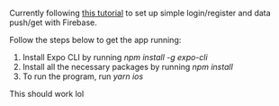 Currently following [this tutorial](https://www.freecodecamp.org/news/react-native-firebase-tutorial/) to set up simple login/register and data push/get with Firebase.

Follow the steps below to get the app running:

1. Install Expo CLI by running _npm install -g expo-cli_
2. Install all the necessary packages by running _npm install_
3. To run the program, run _yarn ios_

This should work lol